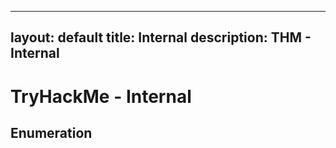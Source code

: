 
---
layout: default
title: Internal
description: THM - Internal
---

# TryHackMe - Internal

## Enumeration


